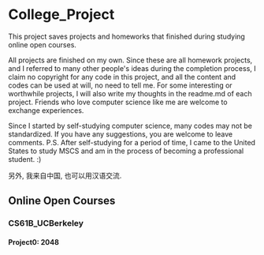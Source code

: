 # College_Project

This project saves projects and homeworks that finished during studying online open courses.

All projects are finished on my own. Since these are all homework projects, and I referred to many other people's ideas during the completion process, I claim no copyright for any code in this project, and all the content and codes can be used at will, no need to tell me. For some interesting or worthwhile projects, I will also write my thoughts in the readme.md of each project. Friends who love computer science like me are welcome to exchange experiences.

Since I started by self-studying computer science, many codes may not be standardized. If you have any suggestions, you are welcome to leave comments. P.S. After self-studying for a period of time, I came to the United States to study MSCS and am in the process of becoming a professional student. :)

另外, 我来自中国, 也可以用汉语交流. 


## Online Open Courses

### CS61B_UCBerkeley

#### Project0: 2048
